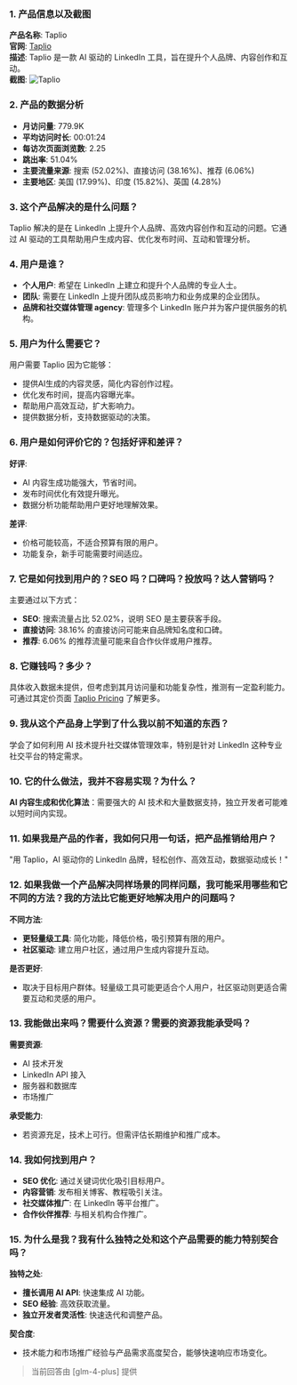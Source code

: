 ### 1. 产品信息以及截图

**产品名称**: Taplio  
**官网**: [Taplio](https://taplio.com)  
**描述**: Taplio 是一款 AI 驱动的 LinkedIn 工具，旨在提升个人品牌、内容创作和互动。  
**截图**: ![Taplio](https://cdn-images.toolify.ai/image/f0221cfa6aa50eefcc5d112de611bc73.jpeg)

### 2. 产品的数据分析

- **月访问量**: 779.9K
- **平均访问时长**: 00:01:24
- **每访次页面浏览数**: 2.25
- **跳出率**: 51.04%
- **主要流量来源**: 搜索 (52.02%)、直接访问 (38.16%)、推荐 (6.06%)
- **主要地区**: 美国 (17.99%)、印度 (15.82%)、英国 (4.28%)

### 3. 这个产品解决的是什么问题？

Taplio 解决的是在 LinkedIn 上提升个人品牌、高效内容创作和互动的问题。它通过 AI 驱动的工具帮助用户生成内容、优化发布时间、互动和管理分析。

### 4. 用户是谁？

- **个人用户**: 希望在 LinkedIn 上建立和提升个人品牌的专业人士。
- **团队**: 需要在 LinkedIn 上提升团队成员影响力和业务成果的企业团队。
- **品牌和社交媒体管理 agency**: 管理多个 LinkedIn 账户并为客户提供服务的机构。

### 5. 用户为什么需要它？

用户需要 Taplio 因为它能够：
- 提供AI生成的内容灵感，简化内容创作过程。
- 优化发布时间，提高内容曝光率。
- 帮助用户高效互动，扩大影响力。
- 提供数据分析，支持数据驱动的决策。

### 6. 用户是如何评价它的？包括好评和差评？

**好评**:
- AI 内容生成功能强大，节省时间。
- 发布时间优化有效提升曝光。
- 数据分析功能帮助用户更好地理解效果。

**差评**:
- 价格可能较高，不适合预算有限的用户。
- 功能复杂，新手可能需要时间适应。

### 7. 它是如何找到用户的？SEO 吗？口碑吗？投放吗？达人营销吗？

主要通过以下方式：
- **SEO**: 搜索流量占比 52.02%，说明 SEO 是主要获客手段。
- **直接访问**: 38.16% 的直接访问可能来自品牌知名度和口碑。
- **推荐**: 6.06% 的推荐流量可能来自合作伙伴或用户推荐。

### 8. 它赚钱吗？多少？

具体收入数据未提供，但考虑到其月访问量和功能复杂性，推测有一定盈利能力。可通过其定价页面 [Taplio Pricing](https://taplio.com/pricing) 了解更多。

### 9. 我从这个产品身上学到了什么我以前不知道的东西？

学会了如何利用 AI 技术提升社交媒体管理效率，特别是针对 LinkedIn 这种专业社交平台的特定需求。

### 10. 它的什么做法，我并不容易实现？为什么？

**AI 内容生成和优化算法**：需要强大的 AI 技术和大量数据支持，独立开发者可能难以短时间内实现。

### 11. 如果我是产品的作者，我如何只用一句话，把产品推销给用户？

"用 Taplio，AI 驱动你的 LinkedIn 品牌，轻松创作、高效互动，数据驱动成长！"

### 12. 如果我做一个产品解决同样场景的同样问题，我可能采用哪些和它不同的方法？我的方法比它能更好地解决用户的问题吗？

**不同方法**:
- **更轻量级工具**: 简化功能，降低价格，吸引预算有限的用户。
- **社区驱动**: 建立用户社区，通过用户生成内容提升互动。

**是否更好**:
- 取决于目标用户群体。轻量级工具可能更适合个人用户，社区驱动则更适合需要互动和灵感的用户。

### 13. 我能做出来吗？需要什么资源？需要的资源我能承受吗？

**需要资源**:
- AI 技术开发
- LinkedIn API 接入
- 服务器和数据库
- 市场推广

**承受能力**:
- 若资源充足，技术上可行。但需评估长期维护和推广成本。

### 14. 我如何找到用户？

- **SEO 优化**: 通过关键词优化吸引目标用户。
- **内容营销**: 发布相关博客、教程吸引关注。
- **社交媒体推广**: 在 LinkedIn 等平台推广。
- **合作伙伴推荐**: 与相关机构合作推广。

### 15. 为什么是我？我有什么独特之处和这个产品需要的能力特别契合吗？

**独特之处**:
- **擅长调用 AI API**: 快速集成 AI 功能。
- **SEO 经验**: 高效获取流量。
- **独立开发者灵活性**: 快速迭代和调整产品。

**契合度**:
- 技术能力和市场推广经验与产品需求高度契合，能够快速响应市场变化。

> 当前回答由 [glm-4-plus] 提供